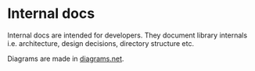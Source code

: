 # Internal docs

Internal docs are intended for developers. They document library internals i.e. architecture, design
decisions, directory structure etc.

Diagrams are made in [diagrams.net](https://app.diagrams.net/).
